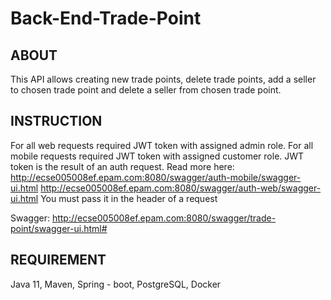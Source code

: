 Back-End-Trade-Point
======================
ABOUT
----------------------
This API allows creating new trade points, delete trade points, add a seller to chosen trade point and delete a seller from chosen trade point.

INSTRUCTION
----------------------

For all web requests required JWT token with assigned admin role.
For all mobile requests required JWT token with assigned customer role.
JWT token is the result of an auth request.
Read more here:
http://ecse005008ef.epam.com:8080/swagger/auth-mobile/swagger-ui.html
http://ecse005008ef.epam.com:8080/swagger/auth-web/swagger-ui.html
You must pass it in the header of a request

Swagger: http://ecse005008ef.epam.com:8080/swagger/trade-point/swagger-ui.html#

REQUIREMENT
------------
Java 11, Maven, Spring - boot, PostgreSQL, Docker
